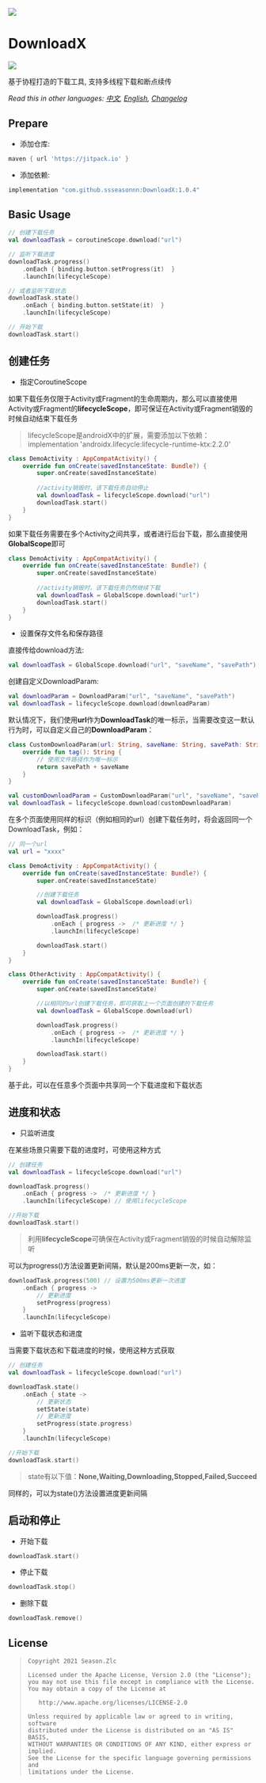 ![](usage.png)

# DownloadX

[![](https://jitpack.io/v/ssseasonnn/DownloadX.svg)](https://jitpack.io/#ssseasonnn/DownloadX)

基于协程打造的下载工具, 支持多线程下载和断点续传

*Read this in other languages: [中文](README.ch.md), [English](README.md), [Changelog](CHANGELOG.md)*

## Prepare

- 添加仓库:

```gradle
maven { url 'https://jitpack.io' }
```

- 添加依赖:

```gradle
implementation "com.github.ssseasonnn:DownloadX:1.0.4"
```

## Basic Usage

```kotlin
// 创建下载任务
val downloadTask = coroutineScope.download("url")

// 监听下载进度
downloadTask.progress()
    .onEach { binding.button.setProgress(it)  }
    .launchIn(lifecycleScope)

// 或者监听下载状态
downloadTask.state()
    .onEach { binding.button.setState(it)  }
    .launchIn(lifecycleScope)

// 开始下载
downloadTask.start()
```

## 创建任务

- 指定CoroutineScope

如果下载任务仅限于Activity或Fragment的生命周期内，那么可以直接使用Activity或Fragment的**lifecycleScope**，即可保证在Activity或Fragment销毁的时候自动结束下载任务

> lifecycleScope是androidX中的扩展，需要添加以下依赖：
> implementation 'androidx.lifecycle:lifecycle-runtime-ktx:2.2.0'

```kotlin
class DemoActivity : AppCompatActivity() {
    override fun onCreate(savedInstanceState: Bundle?) {
        super.onCreate(savedInstanceState)
        
        //activity销毁时，该下载任务自动停止
        val downloadTask = lifecycleScope.download("url")
        downloadTask.start()
    }
}
```

如果下载任务需要在多个Activity之间共享，或者进行后台下载，那么直接使用**GlobalScope**即可

```kotlin
class DemoActivity : AppCompatActivity() {
    override fun onCreate(savedInstanceState: Bundle?) {
        super.onCreate(savedInstanceState)
        
        //activity销毁时，该下载任务仍然继续下载
        val downloadTask = GlobalScope.download("url")
        downloadTask.start()
    }
}
```

- 设置保存文件名和保存路径

直接传给download方法:

```kotlin
val downloadTask = GlobalScope.download("url", "saveName", "savePath")
```

创建自定义DownloadParam:

```kotlin
val downloadParam = DownloadParam("url", "saveName", "savePath")
val downloadTask = lifecycleScope.download(downloadParam)
```

默认情况下，我们使用**url**作为**DownloadTask**的唯一标示，当需要改变这一默认行为时，可以自定义自己的**DownloadParam**：

```kotlin
class CustomDownloadParam(url: String, saveName: String, savePath: String) : DownloadParam(url, saveName, savePath) {
    override fun tag(): String {
        // 使用文件路径作为唯一标示
        return savePath + saveName
    }
}

val customDownloadParam = CustomDownloadParam("url", "saveName", "savePath")
val downloadTask = lifecycleScope.download(customDownloadParam)
```

在多个页面使用同样的标识（例如相同的url）创建下载任务时，将会返回同一个DownloadTask，例如：

```kotlin
// 同一个url
val url = "xxxx"

class DemoActivity : AppCompatActivity() {
    override fun onCreate(savedInstanceState: Bundle?) {
        super.onCreate(savedInstanceState)

        //创建下载任务
        val downloadTask = GlobalScope.download(url)

        downloadTask.progress()
            .onEach { progress ->  /* 更新进度 */ }
            .launchIn(lifecycleScope)

        downloadTask.start()
    }
}

class OtherActivity : AppCompatActivity() {
    override fun onCreate(savedInstanceState: Bundle?) {
        super.onCreate(savedInstanceState)

        //以相同的url创建下载任务，即可获取上一个页面创建的下载任务
        val downloadTask = GlobalScope.download(url)

        downloadTask.progress()
            .onEach { progress ->  /* 更新进度 */ }
            .launchIn(lifecycleScope)

        downloadTask.start()
    }
}
```

基于此，可以在任意多个页面中共享同一个下载进度和下载状态

## 进度和状态

- 只监听进度

在某些场景只需要下载的进度时，可使用这种方式

```kotlin
// 创建任务
val downloadTask = lifecycleScope.download("url")

downloadTask.progress()
    .onEach { progress ->  /* 更新进度 */ }
    .launchIn(lifecycleScope) // 使用lifecycleScope

//开始下载
downloadTask.start()
```

> 利用**lifecycleScope**可确保在Activity或Fragment销毁的时候自动解除监听


可以为progress()方法设置更新间隔，默认是200ms更新一次，如：

```kotlin
downloadTask.progress(500) // 设置为500ms更新一次进度
    .onEach { progress ->  
        // 更新进度
        setProgress(progress)
    }
    .launchIn(lifecycleScope)
```

- 监听下载状态和进度

当需要下载状态和下载进度的时候，使用这种方式获取

```kotlin
// 创建任务
val downloadTask = lifecycleScope.download("url")

downloadTask.state()
    .onEach { state ->  
        // 更新状态
        setState(state)
        // 更新进度
        setProgress(state.progress)
    }
    .launchIn(lifecycleScope)

//开始下载
downloadTask.start()
```

> state有以下值：**None,Waiting,Downloading,Stopped,Failed,Succeed**

同样的，可以为state()方法设置进度更新间隔


## 启动和停止

- 开始下载

```kotlin
downloadTask.start()
```

- 停止下载

```kotlin
downloadTask.stop()
```

- 删除下载

```kotlin
downloadTask.remove()
```

## License

> ```
> Copyright 2021 Season.Zlc
>
> Licensed under the Apache License, Version 2.0 (the "License");
> you may not use this file except in compliance with the License.
> You may obtain a copy of the License at
>
>    http://www.apache.org/licenses/LICENSE-2.0
>
> Unless required by applicable law or agreed to in writing, software
> distributed under the License is distributed on an "AS IS" BASIS,
> WITHOUT WARRANTIES OR CONDITIONS OF ANY KIND, either express or implied.
> See the License for the specific language governing permissions and
> limitations under the License.
> ```
